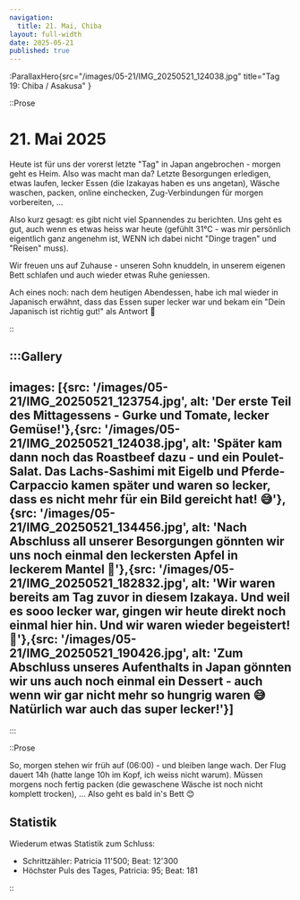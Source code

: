 ```yaml
---
navigation:
  title: 21. Mai, Chiba
layout: full-width
date: 2025-05-21
published: true
---
```


:ParallaxHero{src="/images/05-21/IMG_20250521_124038.jpg" title="Tag 19: Chiba / Asakusa" }

::Prose

# 21. Mai 2025

Heute ist für uns der vorerst letzte "Tag" in Japan angebrochen - morgen geht es Heim. Also was macht man da?
Letzte Besorgungen erledigen, etwas laufen, lecker Essen (die Izakayas haben es uns angetan), Wäsche waschen,
packen, online einchecken, Zug-Verbindungen für morgen vorbereiten, ...

Also kurz gesagt: es gibt nicht viel Spannendes zu berichten. Uns geht es gut, auch wenn es etwas heiss war heute 
(gefühlt 31°C - was mir persönlich eigentlich ganz angenehm ist, WENN ich dabei nicht "Dinge tragen" und "Reisen" muss).

Wir freuen uns auf Zuhause - unseren Sohn knuddeln, in unserem eigenen Bett schlafen und auch wieder etwas Ruhe
geniessen.

Ach eines noch: nach dem heutigen Abendessen, habe ich mal wieder in Japanisch erwähnt, dass das Essen super lecker war
und bekam ein "Dein Japanisch ist richtig gut!" als Antwort 💪

::


:::Gallery
---
images: [{src: '/images/05-21/IMG_20250521_123754.jpg', alt: 'Der erste Teil des Mittagessens - Gurke und Tomate, lecker Gemüse!'},{src: '/images/05-21/IMG_20250521_124038.jpg', alt: 'Später kam dann noch das Roastbeef dazu - und ein Poulet-Salat. Das Lachs-Sashimi mit Eigelb und Pferde-Carpaccio kamen später und waren so lecker, dass es nicht mehr für ein Bild gereicht hat! 😅'},{src: '/images/05-21/IMG_20250521_134456.jpg', alt: 'Nach Abschluss all unserer Besorgungen gönnten wir uns noch einmal den leckersten Apfel in leckerem Mantel 🥰'},{src: '/images/05-21/IMG_20250521_182832.jpg', alt: 'Wir waren bereits am Tag zuvor in diesem Izakaya. Und weil es sooo lecker war, gingen wir heute direkt noch einmal hier hin. Und wir waren wieder begeistert! 🥰'},{src: '/images/05-21/IMG_20250521_190426.jpg', alt: 'Zum Abschluss unseres Aufenthalts in Japan gönnten wir uns auch noch einmal ein Dessert - auch wenn wir gar nicht mehr so hungrig waren 😅 Natürlich war auch das super lecker!'}]
---
:::

::Prose

So, morgen stehen wir früh auf (06:00) - und bleiben lange wach. Der Flug dauert 14h (hatte lange 10h im Kopf, ich weiss 
nicht warum). Müssen morgens noch fertig packen (die gewaschene Wäsche ist noch nicht komplett trocken), ...
Also geht es bald in's Bett 😊

## Statistik

Wiederum etwas Statistik zum Schluss:

- Schrittzähler: Patricia 11'500; Beat: 12'300
- Höchster Puls des Tages, Patricia: 95; Beat: 181  

::
